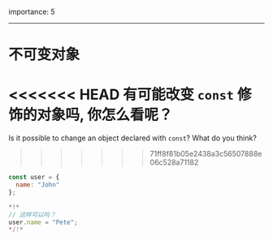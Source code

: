 importance: 5

---

# 不可变对象

<<<<<<< HEAD
有可能改变 `const` 修饰的对象吗, 你怎么看呢？
=======
Is it possible to change an object declared with `const`? What do you think?
>>>>>>> 71ff8f81b05e2438a3c56507888e06c528a71182

```js
const user = {
  name: "John"
};

*!*
// 这样可以吗？
user.name = "Pete";
*/!*
```

